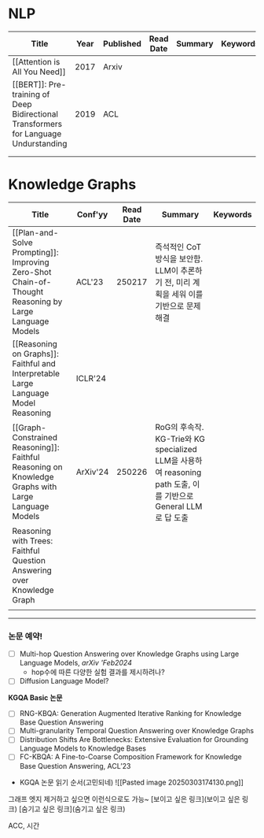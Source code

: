 # NLP

| **Title**                                                                            | **Year** | **Published** | **Read Date** | **Summary** | **Keywords** |
| ------------------------------------------------------------------------------------ | -------- | ------------- | ------------- | ----------- | ------------ |
| [[Attention is All You Need]]                                                        | 2017     | Arxiv         |               |             |              |
| [[BERT]]: Pre-training of Deep Bidirectional Transformers for Language Undurstanding | 2019     | ACL           |               |             |              |
|                                                                                      |          |               |               |             |              |
|                                                                                      |          |               |               |             |              |

# Knowledge Graphs

| **Title**                                                                                             | **Conf'yy** | **Read Date** | **Summary**                                                                              | **Keywords** |
| ----------------------------------------------------------------------------------------------------- | ----------- | ------------- | ---------------------------------------------------------------------------------------- | ------------ |
| [[Plan-and-Solve Prompting]]: Improving Zero-Shot Chain-of-Thought Reasoning by Large Language Models | ACL'23      | 250217        | 즉석적인 CoT 방식을 보안함. LLM이 추론하기 전, 미리 계획을 세워 이를 기반으로 문제 해결                                   |              |
| [[Reasoning on Graphs]]: Faithful and Interpretable Large Language Model Reasoning<br>                | ICLR'24     |               |                                                                                          |              |
| [[Graph-Constrained Reasoning]]: Faithful Reasoning on Knowledge Graphs with Large Language Models    | ArXiv'24    | 250226        | RoG의 후속작. KG-Trie와 KG specialized LLM을 사용하여 reasoning path 도출, 이를 기반으로 General LLM로 답 도출 |              |
| Reasoning with Trees: Faithful Question Answering over Knowledge Graph                                |             |               |                                                                                          |              |
|                                                                                                       |             |               |                                                                                          |              |

***

### **논문 예약!**
- [ ] Multi-hop Question Answering over Knowledge Graphs using Large Language Models, *arXiv 'Feb2024*
	* hop수에 따른 다양한 실험 결과를 제시하려나?
- [ ] Diffusion Language Model?

**KGQA Basic 논문**
- [ ] RNG-KBQA: Generation Augmented Iterative Ranking for Knowledge Base Question Answering
- [ ] Multi-granularity Temporal Question Answering over Knowledge Graphs
- [ ] Distribution Shifts Are Bottlenecks: Extensive Evaluation for Grounding Language Models to Knowledge Bases
- [ ] FC-KBQA: A Fine-to-Coarse Composition Framework for Knowledge Base Question Answering, ACL’23
* KGQA 논문 읽기 순서(고민되네)
	![[Pasted image 20250303174130.png]]

그래프 엣지 제거하고 싶으면 이런식으로도 가능~
[보이고 싶은 링크](보이고 싶은 링크)
[숨기고 싶은 링크](숨기고 싶은 링크)

ACC, 시간